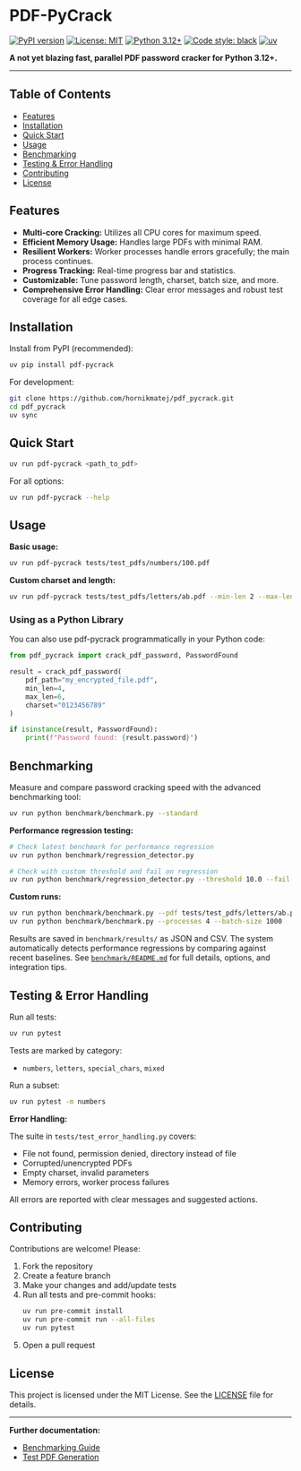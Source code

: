 
# PDF-PyCrack

[![PyPI version](https://badge.fury.io/py/pdf-pycrack.svg)](https://badge.fury.io/py/pdf-pycrack)
[![License: MIT](https://img.shields.io/badge/License-MIT-yellow.svg)](https://opensource.org/licenses/MIT)
[![Python 3.12+](https://img.shields.io/badge/python-3.12+-blue.svg)](https://www.python.org/downloads/)
[![Code style: black](https://img.shields.io/badge/code%20style-black-000000.svg)](https://github.com/psf/black)
[![uv](https://img.shields.io/endpoint?url=https://raw.githubusercontent.com/astral-sh/uv/main/assets/badge/v0.json)](https://github.com/astral-sh/uv)

**A not yet blazing fast, parallel PDF password cracker for Python 3.12+.**

---


## Table of Contents

- [Features](#features)
- [Installation](#installation)
- [Quick Start](#quick-start)
- [Usage](#usage)
- [Benchmarking](#benchmarking)
- [Testing & Error Handling](#testing--error-handling)
- [Contributing](#contributing)
- [License](#license)


## Features

- **Multi-core Cracking:** Utilizes all CPU cores for maximum speed.
- **Efficient Memory Usage:** Handles large PDFs with minimal RAM.
- **Resilient Workers:** Worker processes handle errors gracefully; the main process continues.
- **Progress Tracking:** Real-time progress bar and statistics.
- **Customizable:** Tune password length, charset, batch size, and more.
- **Comprehensive Error Handling:** Clear error messages and robust test coverage for all edge cases.


## Installation

Install from PyPI (recommended):

```bash
uv pip install pdf-pycrack
```

For development:

```bash
git clone https://github.com/hornikmatej/pdf_pycrack.git
cd pdf_pycrack
uv sync
```


## Quick Start

```bash
uv run pdf-pycrack <path_to_pdf>
```

For all options:

```bash
uv run pdf-pycrack --help
```

## Usage

**Basic usage:**

```bash
uv run pdf-pycrack tests/test_pdfs/numbers/100.pdf
```

**Custom charset and length:**

```bash
uv run pdf-pycrack tests/test_pdfs/letters/ab.pdf --min-len 2 --max-len 2 --charset abcdef
```

### Using as a Python Library

You can also use pdf-pycrack programmatically in your Python code:

```python
from pdf_pycrack import crack_pdf_password, PasswordFound

result = crack_pdf_password(
    pdf_path="my_encrypted_file.pdf",
    min_len=4,
    max_len=6,
    charset="0123456789"
)

if isinstance(result, PasswordFound):
    print(f"Password found: {result.password}")
```


## Benchmarking

Measure and compare password cracking speed with the advanced benchmarking tool:

```bash
uv run python benchmark/benchmark.py --standard
```

**Performance regression testing:**

```bash
# Check latest benchmark for performance regression
uv run python benchmark/regression_detector.py

# Check with custom threshold and fail on regression
uv run python benchmark/regression_detector.py --threshold 10.0 --fail-on-regression
```

**Custom runs:**

```bash
uv run python benchmark/benchmark.py --pdf tests/test_pdfs/letters/ab.pdf --min-len 1 --max-len 2 --charset abcdef
uv run python benchmark/benchmark.py --processes 4 --batch-size 1000
```

Results are saved in `benchmark/results/` as JSON and CSV. The system automatically detects performance regressions by comparing against recent baselines. See [`benchmark/README.md`](benchmark/README.md) for full details, options, and integration tips.


## Testing & Error Handling

Run all tests:

```bash
uv run pytest
```

Tests are marked by category:

- `numbers`, `letters`, `special_chars`, `mixed`

Run a subset:

```bash
uv run pytest -m numbers
```

**Error Handling:**

The suite in `tests/test_error_handling.py` covers:
- File not found, permission denied, directory instead of file
- Corrupted/unencrypted PDFs
- Empty charset, invalid parameters
- Memory errors, worker process failures

All errors are reported with clear messages and suggested actions.


## Contributing

Contributions are welcome! Please:

1. Fork the repository
2. Create a feature branch
3. Make your changes and add/update tests
4. Run all tests and pre-commit hooks:
    ```bash
    uv run pre-commit install
    uv run pre-commit run --all-files
    uv run pytest
    ```
5. Open a pull request


## License

This project is licensed under the MIT License. See the [LICENSE](LICENSE) file for details.

---

**Further documentation:**
- [Benchmarking Guide](benchmark/README.md)
- [Test PDF Generation](scripts/README.md)
